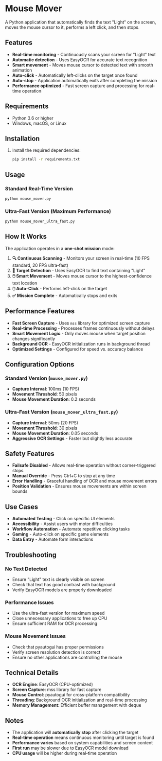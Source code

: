 # Mouse Mover

A Python application that automatically finds the text "Light" on the screen, moves the mouse cursor to it, performs a left click, and then stops.

## Features

- **Real-time monitoring** - Continuously scans your screen for "Light" text
- **Automatic detection** - Uses EasyOCR for accurate text recognition
- **Smart movement** - Moves mouse cursor to detected text with smooth animation
- **Auto-click** - Automatically left-clicks on the target once found
- **Auto-stop** - Application automatically exits after completing the mission
- **Performance optimized** - Fast screen capture and processing for real-time operation

## Requirements

- Python 3.6 or higher
- Windows, macOS, or Linux

## Installation

1. Install the required dependencies:
   ```bash
   pip install -r requirements.txt
   ```

## Usage

### Standard Real-Time Version
```bash
python mouse_mover.py
```

### Ultra-Fast Version (Maximum Performance)
```bash
python mouse_mover_ultra_fast.py
```

## How It Works

The application operates in a **one-shot mission** mode:

1. **🔍 Continuous Scanning** - Monitors your screen in real-time (10 FPS standard, 20 FPS ultra-fast)
2. **🎯 Target Detection** - Uses EasyOCR to find text containing "Light"
3. **🖱️ Smart Movement** - Moves mouse cursor to the highest-confidence text location
4. **🖱️ Auto-Click** - Performs left-click on the target
5. **✅ Mission Complete** - Automatically stops and exits

## Performance Features

- **Fast Screen Capture** - Uses `mss` library for optimized screen capture
- **Real-time Processing** - Processes frames continuously without delays
- **Smart Movement Logic** - Only moves mouse when target position changes significantly
- **Background OCR** - EasyOCR initialization runs in background thread
- **Optimized Settings** - Configured for speed vs. accuracy balance

## Configuration Options

### Standard Version (`mouse_mover.py`)
- **Capture Interval**: 100ms (10 FPS)
- **Movement Threshold**: 50 pixels
- **Mouse Movement Duration**: 0.2 seconds

### Ultra-Fast Version (`mouse_mover_ultra_fast.py`)
- **Capture Interval**: 50ms (20 FPS)
- **Movement Threshold**: 30 pixels
- **Mouse Movement Duration**: 0.05 seconds
- **Aggressive OCR Settings** - Faster but slightly less accurate

## Safety Features

- **Failsafe Disabled** - Allows real-time operation without corner-triggered stops
- **Manual Override** - Press Ctrl+C to stop at any time
- **Error Handling** - Graceful handling of OCR and mouse movement errors
- **Position Validation** - Ensures mouse movements are within screen bounds

## Use Cases

- **Automated Testing** - Click on specific UI elements
- **Accessibility** - Assist users with motor difficulties
- **Workflow Automation** - Automate repetitive clicking tasks
- **Gaming** - Auto-click on specific game elements
- **Data Entry** - Automate form interactions

## Troubleshooting

### No Text Detected
- Ensure "Light" text is clearly visible on screen
- Check that text has good contrast with background
- Verify EasyOCR models are properly downloaded

### Performance Issues
- Use the ultra-fast version for maximum speed
- Close unnecessary applications to free up CPU
- Ensure sufficient RAM for OCR processing

### Mouse Movement Issues
- Check that pyautogui has proper permissions
- Verify screen resolution detection is correct
- Ensure no other applications are controlling the mouse

## Technical Details

- **OCR Engine**: EasyOCR (CPU-optimized)
- **Screen Capture**: mss library for fast capture
- **Mouse Control**: pyautogui for cross-platform compatibility
- **Threading**: Background OCR initialization and real-time processing
- **Memory Management**: Efficient buffer management with deque

## Notes

- The application will **automatically stop** after clicking the target
- **Real-time operation** means continuous monitoring until target is found
- **Performance varies** based on system capabilities and screen content
- **First run** may be slower due to EasyOCR model download
- **CPU usage** will be higher during real-time operation
